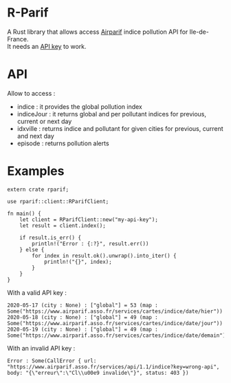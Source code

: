 # R-Parif

A Rust library that allows access [Airparif](https://www.airparif.asso.fr/) indice 
pollution API for Ile-de-France.  
It needs an [API key](https://www.airparif.asso.fr/rss/api) to work.

# API

Allow to access :
* indice : it provides the global pollution index
* indiceJour : it returns global and per pollutant indices for previous, current or next day
* idxville : returns indice and pollutant for given cities for previous, current and next day
* episode : returns pollution alerts

# Examples

```rust,no_run
extern crate rparif;

use rparif::client::RParifClient;

fn main() {
    let client = RParifClient::new("my-api-key");
    let result = client.index();

    if result.is_err() {
        println!("Error : {:?}", result.err())
    } else {
        for index in result.ok().unwrap().into_iter() {
            println!("{}", index);
        }
    }
}
```
With a valid API key :
```
2020-05-17 (city : None) : ["global"] = 53 (map : Some("https://www.airparif.asso.fr/services/cartes/indice/date/hier"))
2020-05-18 (city : None) : ["global"] = 49 (map : Some("https://www.airparif.asso.fr/services/cartes/indice/date/jour"))
2020-05-19 (city : None) : ["global"] = 49 (map : Some("https://www.airparif.asso.fr/services/cartes/indice/date/demain"))
```
With an invalid API key :
```
Error : Some(CallError { url: "https://www.airparif.asso.fr/services/api/1.1/indice?key=wrong-api", body: "{\"erreur\":\"Cl\\u00e9 invalide\"}", status: 403 })
```